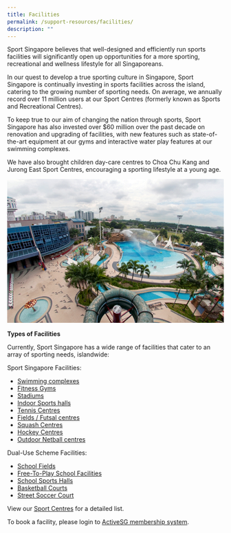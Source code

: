 ```yaml
---
title: Facilities
permalink: /support-resources/facilities/
description: ""
---
```

Sport Singapore believes that well-designed and efficiently run sports facilities will significantly open up opportunities for a more sporting, recreational and wellness lifestyle for all Singaporeans. 

In our quest to develop a true sporting culture in Singapore, Sport Singapore is continually investing in sports facilities across the island, catering to the growing number of sporting needs. On average, we annually record over 11 million users at our Sport Centres (formerly known as Sports and Recreational Centres). 

To keep true to our aim of changing the nation through sports, Sport Singapore has also invested over $60 million over the past decade on renovation and upgrading of facilities, with new features such as state-of-the-art equipment at our gyms and interactive water play features at our swimming complexes.

We have also brought children day-care centres to Choa Chu Kang and Jurong East Sport Centres, encouraging a sporting lifestyle at a young age.

![Types of Facilities](/images/Support/Facilities/Jurong%20East_2008_Picturewords_3768.jpeg)

**Types of Facilities**

Currently, Sport Singapore has a wide range of facilities that cater to an array of sporting needs, islandwide:

Sport Singapore Facilities:

*   [Swimming complexes](https://www.activesgcircle.gov.sg/facilities/swimming-pools)
*   [Fitness Gyms](https://www.activesgcircle.gov.sg/facilities/gyms)
*   [Stadiums](https://www.activesgcircle.gov.sg/facilities)
*   [Indoor Sports halls](https://www.activesgcircle.gov.sg/facilities) 
*   [Tennis Centres](https://www.activesgcircle.gov.sg/facilities/tennis)
*   [Fields / Futsal centres](https://www.activesgcircle.gov.sg/facilities)
*   [Squash Centres](https://www.activesgcircle.gov.sg/facilities)
*   [Hockey Centres](https://www.activesgcircle.gov.sg/facilities)
*   [Outdoor Netball centres](https://www.activesgcircle.gov.sg/facilities)

Dual-Use Scheme Facilities:

*   [School Fields](https://www.activesgcircle.gov.sg/facilities)
*   [Free-To-Play School Facilities](https://www.activesgcircle.gov.sg/facilities)
*   [School Sports Halls](https://www.activesgcircle.gov.sg/facilities)
*   [Basketball Courts](https://www.activesgcircle.gov.sg/facilities)
*   [Street Soccer Court](https://www.activesgcircle.gov.sg/facilities)

View our [Sport Centres](https://www.activesgcircle.gov.sg/facilities/sport-centres) for a detailed list. 

To book a facility, please login to [ActiveSG membership system](https://members.myactivesg.com/).